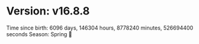 # Version: v16.8.8
Time since birth: 6096 days, 146304 hours, 8778240 minutes, 526694400 seconds
Season: Spring 🌸
